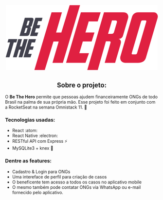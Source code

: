 <h1 align="center">
    <img alt="" title="" src="frontend/src/assets/logo.svg">
</h1>

<h2 align="center">Sobre o projeto:</h2>

O **Be The Hero** permite que pessoas ajudem financeiramente ONGs de todo Brasil na palma de sua própria mão. Esse projeto foi feito em conjunto com a RocketSeat na semana Omnistack 11. 🚀     

### Tecnologias usadas:

- React :atom: 
- React Native :electron:
- RESTful API com Express :zap:
- MySQLite3 + knex :floppy_disk:

### Dentre as features:

- Cadastro & Login para ONGs
- Uma intereface de perfil para criação de casos
- O beneficente tem acesso a todos os casos no aplicativo mobile
- O mesmo também pode contatar ONGs via WhatsApp ou e-mail fornecido pelo aplicativo.
